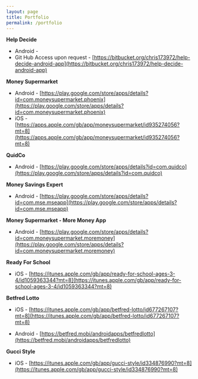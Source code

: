 ```yaml
---
layout: page
title: Portfolio
permalink: /portfolio
---
```


**Help Decide**

* Android \-   
* Git Hub Access upon request \- [https://bitbucket.org/chris173972/help-decide-android-app](https://bitbucket.org/chris173972/help-decide-android-app) 

**Money Supermarket**

* Android \- [https://play.google.com/store/apps/details?id=com.moneysupermarket.phoenix](https://play.google.com/store/apps/details?id=com.moneysupermarket.phoenix)   
* iOS \- [https://apps.apple.com/gb/app/moneysupermarket/id935274056?mt=8](https://apps.apple.com/gb/app/moneysupermarket/id935274056?mt=8) 

**QuidCo**

* Android \- [https://play.google.com/store/apps/details?id=com.quidco](https://play.google.com/store/apps/details?id=com.quidco) 

**Money Savings Expert**

* Android \- [https://play.google.com/store/apps/details?id=com.mse.mseapp](https://play.google.com/store/apps/details?id=com.mse.mseapp) 

**Money Supermarket \- More Money App**

* Android \- [https://play.google.com/store/apps/details?id=com.moneysupermarket.moremoney](https://play.google.com/store/apps/details?id=com.moneysupermarket.moremoney) 

**Ready For School**

* iOS \- [https://itunes.apple.com/gb/app/ready-for-school-ages-3-4/id1059363344?mt=8](https://itunes.apple.com/gb/app/ready-for-school-ages-3-4/id1059363344?mt=8) 

**Betfred Lotto** 

* iOS \- [https://itunes.apple.com/gb/app/betfred-lotto/id677267107?mt=8](https://itunes.apple.com/gb/app/betfred-lotto/id677267107?mt=8) 

* Android \- [https://betfred.mobi/androidapps/betfredlotto](https://betfred.mobi/androidapps/betfredlotto) 

**Gucci Style**

* iOS \- [https://itunes.apple.com/gb/app/gucci-style/id334876990?mt=8](https://itunes.apple.com/gb/app/gucci-style/id334876990?mt=8) 